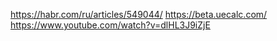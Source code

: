 https://habr.com/ru/articles/549044/
https://beta.uecalc.com/
https://www.youtube.com/watch?v=dlHL3J9iZjE